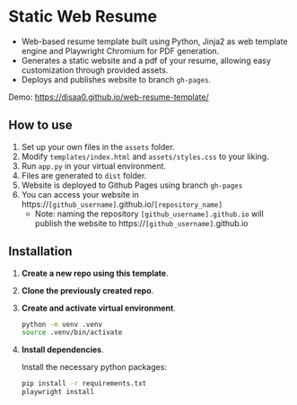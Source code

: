 # Static Web Resume
- Web-based resume template built using Python, Jinja2 as web template engine and Playwright Chromium for PDF generation.
- Generates a static website and a pdf of your resume, allowing easy customization through provided assets.
- Deploys and publishes website to branch `gh-pages`.

Demo: https://disaa0.github.io/web-resume-template/

## How to use
1. Set up your own files in the `assets` folder.
2. Modify `templates/index.html` and `assets/styles.css` to your liking.
4. Run `app.py` in your virtual environment.
5. Files are generated to `dist` folder.
6. Website is deployed to Github Pages using branch `gh-pages`
7. You can access your website in https://`[github_username]`.github.io/`[repository_name]`
   - Note: naming the repository `[github_username].github.io` will publish the website to https://`[github_username]`.github.io

## Installation

1. **Create a new repo using this template**.
2. **Clone the previously created repo**.
3. **Create and activate virtual environment**.

    ```sh
    python -m venv .venv
    source .venv/bin/activate
    ```

4. **Install dependencies**.

    Install the necessary python packages:

    ```sh
    pip install -r requirements.txt
    playwright install
    ```
